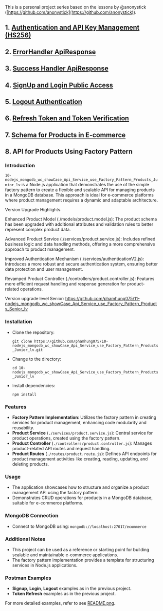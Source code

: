 This is a personal project series based on the lessons by @anonystick ([https://github.com/anonystick](https://github.com/anonystick)).
## 1. [Authentication and API Key Management (HS256)](https://github.com/phamhung075/2-nodejs_mongodb_wc_showCase_Dynamic_for_ApiKey_and_Permissions_HS256/tree/master)

## 2. [ErrorHandler ApiResponse](https://github.com/phamhung075/3-nodejs_mongodb_wc_showCase_ErrorHandler_API)

## 3. [Success Handler ApiResponse](https://github.com/phamhung075/4-nodejs_mongodb_wc_showCase_ApiResponseUseClass/tree/master?tab=readme-ov-file)

## 4. [SignUp and Login Public Access](https://github.com/phamhung075/5-nodejs_mongodb_wc_showCase_SignUpLogin)

## 5. [Logout Authentication](https://github.com/phamhung075/6-nodejs_mongodb_wc_showCase_LogoutAuthentication)
## 6. [Refresh Token and Token Verification](https://github.com/phamhung075/7-nodejs_mongodb_wc_showCase_RefreshToken_verifyToken)
## 7. [Schema for Products in E-commerce](https://github.com/phamhung075/8-nodejs_mongodb_wc_showCase_Schema_Products_Ecommerce)
## 8. API for Products Using Factory Pattern

### Introduction

`10-nodejs_mongodb_wc_showCase_Api_Service_use_Factory_Pattern_Products_Junior_lv` is a Node.js application that demonstrates the use of the simple factory pattern to create a flexible and scalable API for managing products in a MongoDB database. This approach is ideal for e-commerce platforms where product management requires a dynamic and adaptable architecture.

Version Upgrade Highlights

Enhanced Product Model (./models/product.model.js): The product schema has been upgraded with additional attributes and validation rules to better represent complex product data.

Advanced Product Service (./services/product.service.js): Includes refined business logic and data handling methods, offering a more comprehensive approach to product management.

Improved Authentication Mechanism (./services/authenticationV2.js): Introduces a more robust and secure authentication system, ensuring better data protection and user management.

Revamped Product Controller (./controllers/product.controller.js): Features more efficient request handling and response generation for product-related operations.


Version upgrade level Senior: 
https://github.com/phamhung075/11-nodejs_mongodb_wc_showCase_Api_Service_use_Factory_Pattern_Products_Senior_lv

### Installation

- Clone the repository:

    `git clone https://github.com/phamhung075/10-nodejs_mongodb_wc_showCase_Api_Service_use_Factory_Pattern_Products_Junior_lv.git`
    
- Change to the directory:

    `cd 10-nodejs_mongodb_wc_showCase_Api_Service_use_Factory_Pattern_Products_Junior_lv`
    
- Install dependencies:
 
    `npm install`
    

### Features

- **Factory Pattern Implementation**: Utilizes the factory pattern in creating services for product management, enhancing code modularity and reusability.
- **Product Service** (`./services/product.service.js`): Central service for product operations, created using the factory pattern.
- **Product Controller** (`./controllers/product.controller.js`): Manages product-related API routes and request handling.
- **Product Routes** (`./routes/product.route.js`): Defines API endpoints for product management activities like creating, reading, updating, and deleting products.

### Usage

- The application showcases how to structure and organize a product management API using the factory pattern.
- Demonstrates CRUD operations for products in a MongoDB database, suitable for e-commerce platforms.

### MongoDB Connection

- Connect to MongoDB using: `mongodb://localhost:27017/ecommerce`

### Additional Notes

- This project can be used as a reference or starting point for building scalable and maintainable e-commerce applications.
- The factory pattern implementation provides a template for structuring services in Node.js applications.

### Postman Examples

- **Signup**, **Login**, **Logout** examples as in the previous project.
- **Token Refresh** examples as in the previous project.
  
For more detailed examples, refer to see [README.png](./help10.png).
